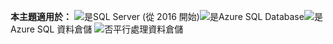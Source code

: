 <Token>**本主題適用於：** ![是](media/yes.png)SQL Server (從 2016 開始)![是](media/yes.png)Azure SQL Database![是](media/yes.png)Azure SQL 資料倉儲 ![否](media/no.png)平行處理資料倉儲 </Token>

